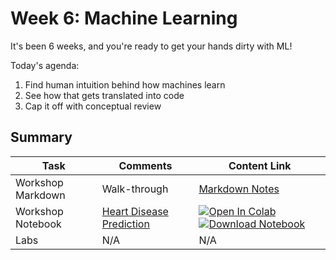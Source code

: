 # Week 6: Machine Learning

It's been 6 weeks, and you're ready to get your hands dirty with ML!

Today's agenda:
1. Find human intuition behind how machines learn
2. See how that gets translated into code
3. Cap it off with conceptual review

## Summary
| **Task**    | Comments               | Content Link     |
| ----------- | --------------------- | ---------- |
| Workshop Markdown| Walk-through |  [Markdown Notes](/workshop/intro-ml.md) |
| Workshop Notebook| [Heart Disease Prediction](/workshop/) |  [![Open In Colab](https://colab.research.google.com/assets/colab-badge.svg)](https://colab.research.google.com/github/ishaandey/node/blob/master/week-6/workshop/intro_ml_key.ipynb)  [![Download Notebook](https://files.christianfjung.com/buttons/DownloadIpynb.svg)](https://files.node.ishaandey.com/week-6/workshop/intro_ml_key.ipynb) |
| Labs        |  N/A   |  N/A  |                              
